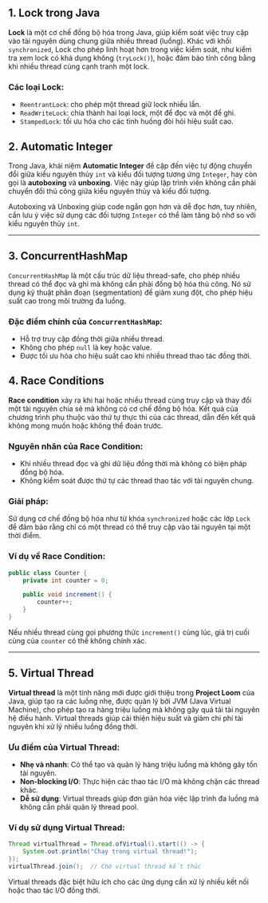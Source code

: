 ## 1. Lock trong Java

**Lock** là một cơ chế đồng bộ hóa trong Java, giúp kiểm soát việc truy cập vào tài nguyên dùng chung giữa nhiều thread (luồng). Khác với khối `synchronized`, Lock cho phép linh hoạt hơn trong việc kiểm soát, như kiểm tra xem lock có khả dụng không (`tryLock()`), hoặc đảm bảo tính công bằng khi nhiều thread cùng cạnh tranh một lock.

### Các loại Lock:

- `ReentrantLock`: cho phép một thread giữ lock nhiều lần.
- `ReadWriteLock`: chia thành hai loại lock, một để đọc và một để ghi.
- `StampedLock`: tối ưu hóa cho các tình huống đòi hỏi hiệu suất cao.

## 2. Automatic Integer

Trong Java, khái niệm **Automatic Integer** đề cập đến việc tự động chuyển đổi giữa kiểu nguyên thủy `int` và kiểu đối tượng tương ứng `Integer`, hay còn gọi là **autoboxing** và **unboxing**. Việc này giúp lập trình viên không cần phải chuyển đổi thủ công giữa kiểu nguyên thủy và kiểu đối tượng.

Autoboxing và Unboxing giúp code ngắn gọn hơn và dễ đọc hơn, tuy nhiên, cần lưu ý việc sử dụng các đối tượng `Integer` có thể làm tăng bộ nhớ so với kiểu nguyên thủy `int`.

---

## 3. ConcurrentHashMap

`ConcurrentHashMap` là một cấu trúc dữ liệu thread-safe, cho phép nhiều thread có thể đọc và ghi mà không cần phải đồng bộ hóa thủ công. Nó sử dụng kỹ thuật phân đoạn (segmentation) để giảm xung đột, cho phép hiệu suất cao trong môi trường đa luồng.

### Đặc điểm chính của `ConcurrentHashMap`:

- Hỗ trợ truy cập đồng thời giữa nhiều thread.
- Không cho phép `null` là key hoặc value.
- Được tối ưu hóa cho hiệu suất cao khi nhiều thread thao tác đồng thời.

## 4. Race Conditions

**Race condition** xảy ra khi hai hoặc nhiều thread cùng truy cập và thay đổi một tài nguyên chia sẻ mà không có cơ chế đồng bộ hóa. Kết quả của chương trình phụ thuộc vào thứ tự thực thi của các thread, dẫn đến kết quả không mong muốn hoặc không thể đoán trước.

### Nguyên nhân của Race Condition:

- Khi nhiều thread đọc và ghi dữ liệu đồng thời mà không có biện pháp đồng bộ hóa.
- Không kiểm soát được thứ tự các thread thao tác với tài nguyên chung.

### Giải pháp:

Sử dụng cơ chế đồng bộ hóa như từ khóa `synchronized` hoặc các lớp `Lock` để đảm bảo rằng chỉ có một thread có thể truy cập vào tài nguyên tại một thời điểm.

### Ví dụ về Race Condition:

```java
public class Counter {
    private int counter = 0;

    public void increment() {
        counter++;
    }
}
```

Nếu nhiều thread cùng gọi phương thức `increment()` cùng lúc, giá trị cuối cùng của `counter` có thể không chính xác.

---

## 5. Virtual Thread

**Virtual thread** là một tính năng mới được giới thiệu trong **Project Loom** của Java, giúp tạo ra các luồng nhẹ, được quản lý bởi JVM (Java Virtual Machine), cho phép tạo ra hàng triệu luồng mà không gây quá tải tài nguyên hệ điều hành. Virtual threads giúp cải thiện hiệu suất và giảm chi phí tài nguyên khi xử lý nhiều luồng đồng thời.

### Ưu điểm của Virtual Thread:

- **Nhẹ và nhanh**: Có thể tạo và quản lý hàng triệu luồng mà không gây tốn tài nguyên.
- **Non-blocking I/O**: Thực hiện các thao tác I/O mà không chặn các thread khác.
- **Dễ sử dụng**: Virtual threads giúp đơn giản hóa việc lập trình đa luồng mà không cần phải quản lý thread pool.

### Ví dụ sử dụng Virtual Thread:

```java
Thread virtualThread = Thread.ofVirtual().start(() -> {
    System.out.println("Chạy trong virtual thread!");
});
virtualThread.join();  // Chờ virtual thread kết thúc
```

Virtual threads đặc biệt hữu ích cho các ứng dụng cần xử lý nhiều kết nối hoặc thao tác I/O đồng thời.
